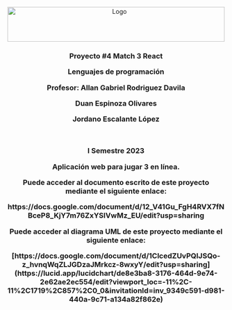 <!-- PROJECT LOGO -->
<br />
<div align="center">
  <a href="https://github.com/othneildrew/Best-README-Template">
    <img src="https://upload.wikimedia.org/wikipedia/commons/thumb/c/c8/Firma_TEC.svg/1200px-Firma_TEC.svg.png" alt="Logo" width="500" height="80">
  </a>

  <h3 align="center">Proyecto #4 Match 3 React

  <p align="center">
    Lenguajes de programación
  </p>
  <p align="center">
    Profesor: Allan Gabriel Rodriguez Davila
  </p>

  <p align="center">
    Duan Espinoza Olivares
  </p>
  <p align="center">
    Jordano Escalante López
  </p> 
  <br /> 
  <p align="center">
    I Semestre 2023
  </p> 
  <p align="center">
    Aplicación web para jugar 3 en línea.
  </p> 
  <p align="center">
  <p align="center">
    Puede acceder al documento escrito de este proyecto mediante el siguiente enlace:
  </p>
  <p align="center">
    https://docs.google.com/document/d/12_V41Gu_FgH4RVX7fNBceP8_KjY7m76ZxYSlVwMz_EU/edit?usp=sharing
  </p>
    <p align="center">
    Puede acceder al diagrama UML de este proyecto mediante el siguiente enlace:
  </p>
  <p align="center">
    [https://docs.google.com/document/d/1ClcedZUvPQIJSQo-z_hvnqWqZLJGDzaJMrkcz-8wxyY/edit?usp=sharing](https://lucid.app/lucidchart/de8e3ba8-3176-464d-9e74-2e62ae2ec554/edit?viewport_loc=-11%2C-11%2C1719%2C857%2C0_0&invitationId=inv_9349c591-d981-440a-9c71-a134a82f862e)
  </p>
  <p align="center">
</div>
